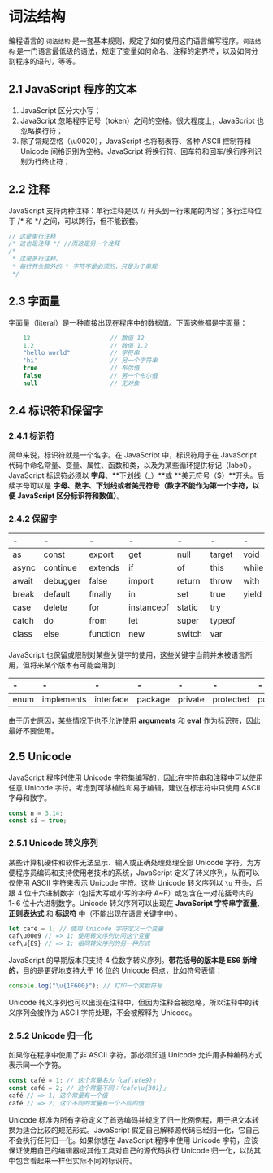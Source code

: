 # 词法结构

编程语言的 `词法结构` 是一套基本规则，规定了如何使用这门语言编写程序。`词法结构` 是一门语言最低级的语法，规定了变量如何命名、注释的定界符，以及如何分割程序的语句，等等。

## 2.1 JavaScript 程序的文本

1.  JavaScript 区分大小写；
2. JavaScript 忽略程序记号（token）之间的空格。很大程度上，JavaScript 也忽略换行符；
3. 除了常规空格（\u0020），JavaScript 也将制表符、各种 ASCII 控制符和 Unicode 间格识别为空格。JavaScript 将换行符、回车符和回车/换行序列识别为行终止符；

## 2.2 注释

JavaScript 支持两种注释：单行注释是以 // 开头到一行末尾的内容；多行注释位于 /* 和 */ 之间，可以跨行，但不能嵌套。

```JavaScript
// 这是单行注释
/* 这也是注释 */ //而这是另一个注释
/*
 * 这是多行注释。
 * 每行开头额外的 * 字符不是必须的，只是为了美观
 */
```

## 2.3 字面量

字面量（literal）是一种直接出现在程序中的数据值。下面这些都是字面量：

```JavaScript
	12						// 数值 12
	1.2						// 数值 1.2
	"hello world"			// 字符串
	'hi'					// 另一个字符串
	true					// 布尔值
	false					// 另一个布尔值
	null					// 无对象
```

## 2.4 标识符和保留字

### 2.4.1 标识符

简单来说，标识符就是一个名字。在 JavaScript 中，标识符用于在 JavaScript 代码中命名常量、变量、属性、函数和类，以及为某些循环提供标记（label）。JavaScript 标识符必须以 **字母**、**下划线（_）**或 **美元符号（$）**开头。后续字母可以是 **字母、数字、下划线或者美元符号（数字不能作为第一个字符，以便 JavaScript 区分标识符和数值）**。

### 2.4.2 保留字

| - | - | - | - | - | - | - |
| :--- | :--- | :--- | :--- | :--- | :--- | :--- |
| as | const | export | get | null | target | void |
| async | continue | extends | if | of | this | while |
| await | debugger | false | import | return | throw | with |
| break | default | finally | in | set | true | yield |
| case | delete | for | instanceof | static | try | |
| catch | do | from | let | super | typeof | |
| class | else | function | new | switch | var | |

JavaScript 也保留或限制对某些关键字的使用，这些关键字当前并未被语言所用，但将来某个版本有可能会用到：

| - | - | - | - | - | - | - |
| :--- | :--- | :--- | :--- | :--- | :--- | :--- |
| enum | implements | interface | package | private | protected | public |

由于历史原因，某些情况下也不允许使用 **arguments** 和 **eval** 作为标识符，因此最好不要使用。

## 2.5 Unicode

JavaScript 程序时使用 Unicode 字符集编写的，因此在字符串和注释中可以使用任意 Unicode 字符。考虑到可移植性和易于编辑，建议在标志符中只使用 ASCII 字母和数字。

```JavaScript
const n = 3.14;
const sí = true;
```

### 2.5.1 Unicode 转义序列

某些计算机硬件和软件无法显示、输入或正确处理处理全部 Unicode 字符。为方便程序员编码和支持使用老技术的系统，JavaScript 定义了转义序列，从而可以仅使用 ASCII 字符来表示 Unicode 字符。这些 Unicode 转义序列以 `\u` 开头，后跟 4 位十六进制数字（包括大写或小写的字母 A~F）或包含在一对花括号内的 1~6 位十六进制数字。Unicode 转义序列可以出现在 **JavaScript 字符串字面量**、**正则表达式** 和 **标识符** 中（不能出现在语言关键字中）。

```JavaScript
let café = 1; // 使用 Unicode 字符定义一个变量
caf\u00e9 // => 1; 使用转义序列访问这个变量
caf\u{E9} // => 1; 相同转义序列的另一种形式
```

JavaScript 的早期版本只支持 4 位数字转义序列。**带花括号的版本是 ES6 新增的**，目的是更好地支持大于 16 位的 Unicode 码点，比如符号表情：

```JavaScript
console.log("\u{1F600}"); // 打印一个笑脸符号
```

Unicode 转义序列也可以出现在注释中，但因为注释会被忽略，所以注释中的转义序列会被作为 ASCII 字符处理，不会被解释为 Unicode。

### 2.5.2 Unicode 归一化

如果你在程序中使用了非 ASCII 字符，那必须知道 Unicode 允许用多种编码方式表示同一个字符。

```JavaScript
const café = 1; // 这个常量名为「caf\u{e9}」
const café = 2; // 这个常量不同：「cafe\u{301}」
café // => 1; 这个常量有一个值
café // => 2; 这个不同的常量有一个不同的值
```

Unicode 标准为所有字符定义了首选编码并规定了归一比例例程，用于把文本转换为适合比较的规范形式。JavaScript 假定自己解释源代码已经归一化，它自己不会执行任何归一化。如果你想在 JavaScript 程序中使用 Unicode 字符，应该保证使用自己的编辑器或其他工具对自己的源代码执行 Unicode 归一化，以防其中包含看起来一样但实际不同的标识符。
